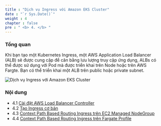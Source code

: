 ```yaml
---
title : "Dịch vụ Ingress với Amazon EKS Cluster"
date : "`r Sys.Date()`"
weight : 4
chapter : false
pre : " <b> 4. </b> "
---
```


### Tổng quan
Khi bạn tạo một Kubernetes Ingress, một AWS Application Load Balancer (ALB) sẽ được cung cập để cân bằng lưu lượng truy cập ứng dụng, ALBs có thể được sử dụng với Pod mà được triển khai trên Node hoặc trên AWS Fargte. Bạn có thể triển khai một ALB trên public hoặc private subnet.


![Dịch vụ Ingress với Amazon EKS Cluster](../../images/4.ingresswitheks/eksalb.png?pc=60pt)



### Nội dung

+ 4.1 [Cài đặt AWS Load Balancer Controller](../../4-ingresswitheks/4.1-installlbc/)
+ 4.2 [Tạo Ingress cơ bản](../../4-ingresswitheks/4.2-basciingress/)
+ 4.3 [Context Path Based Routing Ingress trên EC2 Managed NodeGroup](../../4-ingresswitheks/4.3-conextbasedroutingingress/)
+ 4.4 [Context Path Based Routing Ingress trên Fargate Profile](../../4-ingresswitheks/4.4-ingresswithfargate/)